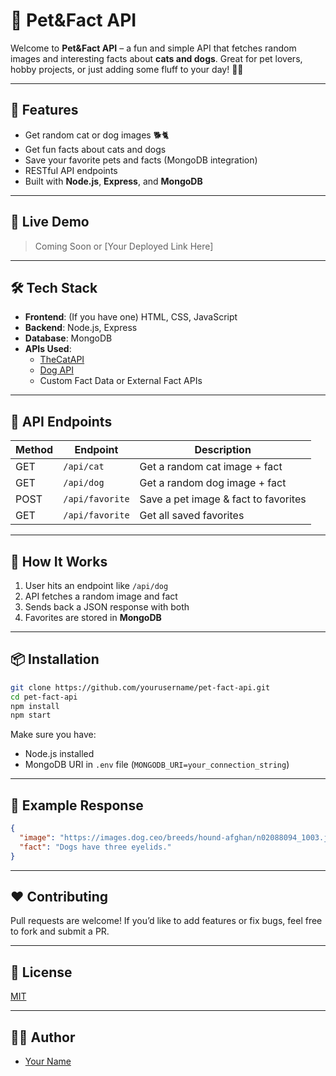# 🐾 Pet&Fact API

Welcome to **Pet&Fact API** – a fun and simple API that fetches random images and interesting facts about **cats and dogs**. Great for pet lovers, hobby projects, or just adding some fluff to your day! 🐶🐱

---

## 📌 Features

- Get random cat or dog images 🐕🐈  
- Get fun facts about cats and dogs  
- Save your favorite pets and facts (MongoDB integration)  
- RESTful API endpoints  
- Built with **Node.js**, **Express**, and **MongoDB**

---

## 🚀 Live Demo

> Coming Soon or [Your Deployed Link Here]

---

## 🛠️ Tech Stack

- **Frontend**: (If you have one) HTML, CSS, JavaScript  
- **Backend**: Node.js, Express  
- **Database**: MongoDB  
- **APIs Used**:  
  - [TheCatAPI](https://thecatapi.com/)  
  - [Dog API](https://dog.ceo/dog-api/)  
  - Custom Fact Data or External Fact APIs

---

## 📂 API Endpoints

| Method | Endpoint | Description |
|--------|----------|-------------|
| GET | `/api/cat` | Get a random cat image + fact |
| GET | `/api/dog` | Get a random dog image + fact |
| POST | `/api/favorite` | Save a pet image & fact to favorites |
| GET | `/api/favorite` | Get all saved favorites |

---

## 🧠 How It Works

1. User hits an endpoint like `/api/dog`
2. API fetches a random image and fact
3. Sends back a JSON response with both
4. Favorites are stored in **MongoDB**

---

## 📦 Installation

```bash
git clone https://github.com/yourusername/pet-fact-api.git
cd pet-fact-api
npm install
npm start
```

Make sure you have:
- Node.js installed
- MongoDB URI in `.env` file (`MONGODB_URI=your_connection_string`)

---

## 🧪 Example Response

```json
{
  "image": "https://images.dog.ceo/breeds/hound-afghan/n02088094_1003.jpg",
  "fact": "Dogs have three eyelids."
}
```

---

## ❤️ Contributing

Pull requests are welcome! If you’d like to add features or fix bugs, feel free to fork and submit a PR.

---

## 📄 License

[MIT](LICENSE)

---

## 🙋‍♂️ Author

- [Your Name](https://github.com/yourusername)
